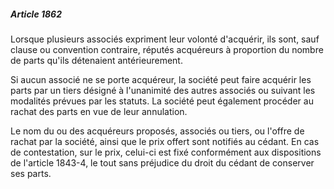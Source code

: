 ##### Article 1862

Lorsque plusieurs associés expriment leur volonté d'acquérir, ils sont, sauf clause ou convention contraire, réputés acquéreurs à proportion du nombre de parts qu'ils détenaient antérieurement.

Si aucun associé ne se porte acquéreur, la société peut faire acquérir les parts par un tiers désigné à l'unanimité des autres associés ou suivant les modalités prévues par les statuts. La société peut également procéder au rachat des parts en vue de leur annulation.

Le nom du ou des acquéreurs proposés, associés ou tiers, ou l'offre de rachat par la société, ainsi que le prix offert sont notifiés au cédant. En cas de contestation, sur le prix, celui-ci est fixé conformément aux dispositions de l'article 1843-4, le tout sans préjudice du droit du cédant de conserver ses parts.

